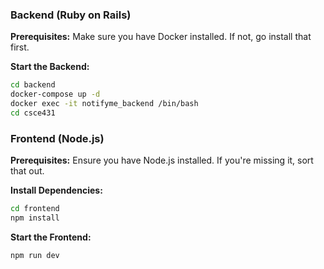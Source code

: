 ### Backend (Ruby on Rails)
**Prerequisites:** Make sure you have Docker installed. If not, go install that first.



**Start the Backend:**
```sh
cd backend
docker-compose up -d
docker exec -it notifyme_backend /bin/bash
cd csce431
```

### Frontend (Node.js)
**Prerequisites:** Ensure you have Node.js installed. If you're missing it, sort that out.

**Install Dependencies:**
```sh
cd frontend
npm install
```

**Start the Frontend:**
```sh
npm run dev
```